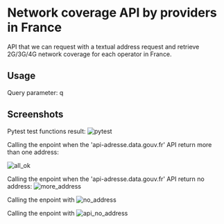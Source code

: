 # Network coverage API by providers in France
API that we can request with a textual address request and retrieve 2G/3G/4G network coverage for each operator in France.

## Usage
Query parameter: q

[GET]: http://127.0.0.1:8000/network_coverage?q=29+Jardins+Boieldieu+92800+Puteaux

## Screenshots
Pytest test functions result:
![pytest](https://github.com/Olivier7355/network_coverage_api/assets/108932082/54d3377c-2ff2-4c35-9683-76a58b49a856)

Calling the enpoint when the 'api-adresse.data.gouv.fr' API return more than one address:

![all_ok](https://github.com/Olivier7355/network_coverage_api/assets/108932082/2caf98f0-a5aa-4610-b7f1-8eff8c9ceccb)

Calling the enpoint when the 'api-adresse.data.gouv.fr' API return no address:
![more_address](https://github.com/Olivier7355/network_coverage_api/assets/108932082/1f0cdd5f-c266-4030-acea-d8c2ce607a07)

Calling the enpoint with
![no_address](https://github.com/Olivier7355/network_coverage_api/assets/108932082/6c078826-c87c-47e1-a283-432646e5c76d)

Calling the enpoint with
![api_no_address](https://github.com/Olivier7355/network_coverage_api/assets/108932082/1f02882e-fa7c-4ad7-879c-e1a08aaf6b03)



